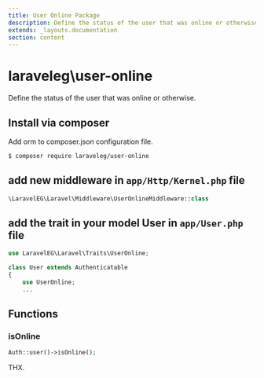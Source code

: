 ```yaml
---
title: User Online Package
description: Define the status of the user that was online or otherwise.
extends: _layouts.documentation
section: content
---
```


# laraveleg\user-online
Define the status of the user that was online or otherwise.

## Install via composer
Add orm to composer.json configuration file.

```bash
$ composer require laraveleg/user-online
```

## add new middleware in `app/Http/Kernel.php` file
```php
\LaravelEG\Laravel\Middleware\UserOnlineMiddleware::class
```

## add the trait in your model User in `app/User.php` file
```php
use LaravelEG\Laravel\Traits\UserOnline;

class User extends Authenticatable
{
    use UserOnline;
    ...
```

## Functions

### isOnline
```php
Auth::user()->isOnline();
```

THX.

